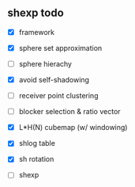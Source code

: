 ## shexp todo

- [x] framework
- [x] sphere set approximation
- [ ] sphere hierachy
- [x] avoid self-shadowing
- [ ] receiver point clustering
- [ ] blocker selection & ratio vector
- [X] L*H(N) cubemap (w/ windowing)
- [x] shlog table
- [x] sh rotation
- [ ] shexp

